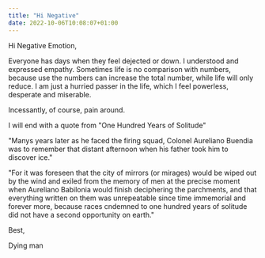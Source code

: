 ```yaml
---
title: "Hi Negative"
date: 2022-10-06T10:08:07+01:00
---
```


Hi Negative Emotion,

Everyone has days when they feel dejected or down. I understood and expressed empathy. Sometimes life is no comparison with numbers, because use the numbers can increase the total number, while life will only reduce. I am just a hurried passer in the life, which I feel powerless, desperate and miserable.

Incessantly, of course, pain around.

I will end with a quote from "One Hundred Years of Solitude"

"Manys years later as he faced the firing squad, Colonel Aureliano Buendia was to remember that distant afternoon when his father took him to discover ice."

"For it was foreseen that the city of mirrors (or mirages) would be wiped out by the wind and exiled from the memory of men at the precise moment when Aureliano Babilonia would finish deciphering the parchments, and that everything written on them was unrepeatable since time immemorial and forever more, because races cndemned to one hundred years of solitude did not have a second opportunity on earth."

Best,

Dying man